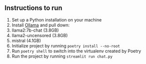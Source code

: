 ## Instructions to run
1. Set up a Python installation on your machine
1. Install [Ollama](https://ollama.com/) and pull down:
  1. llama2:7b-chat (3.8GB)
  1. llama2-uncensored (3.8GB)
  1. mistral (4.1GB)
1. Initialize project by running `poetry install --no-root`
1. Run `poetry shell` to switch into the virtualenv created by Poetry
1. Run the project by running `streamlit run chat.py`